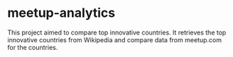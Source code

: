 # meetup-analytics
This project aimed to compare top innovative countries. It retrieves the top innovative countries from Wikipedia and compare data from meetup.com for the countries.
